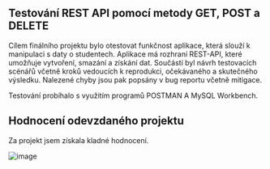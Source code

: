 ## Testování REST API pomocí metody GET, POST a DELETE

Cílem finálního projektu bylo otestovat funkčnost aplikace, která slouží k manipulaci s daty o studentech. Aplikace má rozhraní REST-API, které umožňuje vytvoření, smazání a získání dat.
Součástí byl návrh testovacích scénářů včetně kroků vedoucích k reprodukci, očekávaného a skutečného výsledku. Nalezené chyby jsou pak popsány v bug reportu včetně mitigace.

Testování probíhalo s využitím programů POSTMAN A MySQL Workbench.

## Hodnocení odevzdaného projektu
Za projekt jsem získala kladné hodnocení.

![image](https://github.com/user-attachments/assets/af76bdcd-7555-46b3-b54c-fdb050af9e9f)
